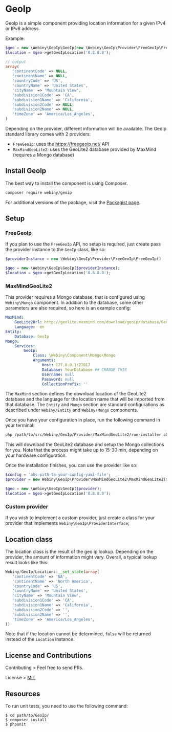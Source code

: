 GeoIp
=================

GeoIp is a simple component providing location information for a given IPv4 or IPv6 address.

Example:

```php
$geo = new \Webiny\GeoIp\GeoIp(new \Webiny\GeoIp\Provider\FreeGeoIp\FreeGeoIp());
$location = $geo->getGeoIpLocation('8.8.8.8');

// output
array(
   'continentCode' => NULL,
   'continentName' => NULL,
   'countryCode' => 'US',
   'countryName' => 'United States',
   'cityName' => 'Mountain View',
   'subdivision1Code' => 'CA',
   'subdivision1Name' => 'California',
   'subdivision2Code' => NULL,
   'subdivision2Name' => NULL,
   'timeZone' => 'America/Los_Angeles',
)
```

Depending on the provider, different information will be available.
The GeoIp standard library comes with 2 providers:
- `FreeGeoIp`: uses the https://freegeoip.net/ API
- `MaxMindGeoLite2`: uses the GeoLite2 database provided by MaxMind (requires a Mongo database)

Install GeoIp
---------------------
The best way to install the component is using Composer.

```bash
composer require webiny/geoip
```
For additional versions of the package, visit the [Packagist page](https://packagist.org/packages/webiny/geoip).


## Setup

### FreeGeoIp

If you plan to use the `FreeGeoIp` API, no setup is required, just create pass the provider instance to the `GeoIp` class, like so:

```php
$providerInstance = new \Webiny\GeoIp\Provider\FreeGeoIp\FreeGeoIp()

$geo = new \Webiny\GeoIp\GeoIp($providerInstance);
$location = $geo->getGeoIpLocation('8.8.8.8');
```

### MaxMindGeoLite2

This provider requires a Mongo database, that is configured using `Webiny\Mongo` component. 
In addition to the database, some other parameters are also required, so here is an example config:

```yaml
MaxMind:
    GeoLite2Url: http://geolite.maxmind.com/download/geoip/database/GeoLite2-City-CSV.zip
    Language:  en
Entity:
    Database: GeoIp
Mongo:
    Services:
        GeoIp:
            Class: \Webiny\Component\Mongo\Mongo
            Arguments:
                Host: 127.0.0.1:27017
                Database: YourDatabase ## CHANGE THIS
                Username: null
                Password: null
                CollectionPrefix: ''
```

The `MaxMind` section defines the download location of the GeoLite2 database and the language for the location name that will be imported from that database.
The `Entity` and `Mongo` section are standard configurations as described under `Webiny/Entity` and `Webiny/Mongo` components.

Once you have your configuration in place, run the following command in your terminal:

``` bash
php /path/to/src/Webiny/GeoIp/Provider/MaxMindGeoLite2/run-installer abs-path-to-your-config-yaml-file
```

This will download the GeoLite2 database and setup the Mongo collections for you. Note that the process might take up to 15-30 min, depending on your hardware configuration.

Once the installation finishes, you can use the provider like so:

```php
$config = 'abs-path-to-your-config-yaml-file';
$provider = new Webiny\GeoIp\Provider\MaxMindGeoLite2\MaxMindGeoLite2($config);

$geo = new \Webiny\GeoIp\GeoIp($provider);
$location = $geo->getGeoIpLocation('8.8.8.8');
```

### Custom provider

If you wish to implement a custom provider, just create a class for your provider that implements `Webiny\GeoIp\ProviderInterface`;


## Location class

The location class is the result of the geo ip lookup. 
Depending on the provider, the amount of information might vary.
Overall, a typical lookup result looks like this:

```php
Webiny/GeoIp/Location::__set_state(array(
   'continentCode' => 'NA',
   'continentName' => 'North America',
   'countryCode' => 'US',
   'countryName' => 'United States',
   'cityName' => 'Mountain View',
   'subdivision1Code' => 'CA',
   'subdivision1Name' => 'California',
   'subdivision2Code' => '',
   'subdivision2Name' => '',
   'timeZone' => 'America/Los_Angeles',
))
```

Note that if the location cannot be determined, `false` will be returned instead of the `Location` instance.

## License and Contributions

Contributing > Feel free to send PRs.

License > [MIT](LICENSE)

## Resources

To run unit tests, you need to use the following command:
```
$ cd path/to/GeoIp/
$ composer install
$ phpunit
```